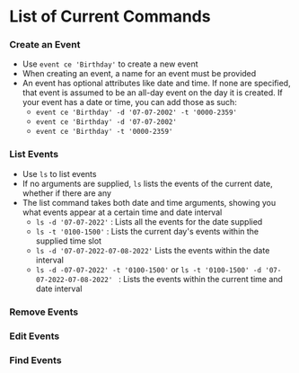 # List of Current Commands

### Create an Event
* Use `event ce 'Birthday'` to create a new event
* When creating an event, a name for an event must be provided
* An event has optional attributes like date and time. If none are specified, that event is assumed to be an all-day event on the day it is created. If your event has a date or time, you can add those as such:
  * `event ce 'Birthday' -d '07-07-2002' -t '0000-2359'` 
  * `event ce 'Birthday' -d '07-07-2002'`
  * `event ce 'Birthday' -t '0000-2359'`

### List Events
* Use `ls` to list events
* If no arguments are supplied, `ls` lists the events of the current date, whether if there are any
* The list command takes both date and time arguments, showing you what events appear at a certain time and date interval
  * `ls -d '07-07-2022'` : Lists all the events for the date supplied
  * `ls -t '0100-1500'` : Lists the current day's events within the supplied time slot
  * `ls -d '07-07-2022-07-08-2022'` Lists the events within the date interval
  * `ls -d -07-07-2022' -t '0100-1500'` or `ls -t '0100-1500' -d '07-07-2022-07-08-2022' ` : Lists the events within the current time and date interval

### Remove Events

### Edit Events

### Find Events
 
